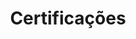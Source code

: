 ---
title: Certificações
description: Minhas certificações
image:

# Badge style
style:
    background: "#8c9faaff"
    color: "#fff"
---